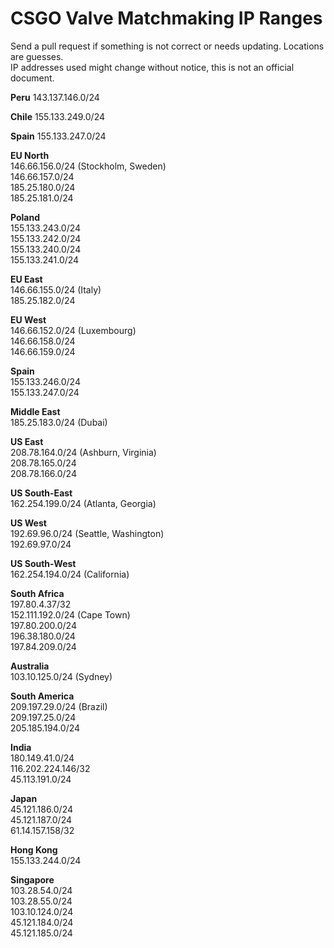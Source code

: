 # CSGO Valve Matchmaking IP Ranges

Send a pull request if something is not correct or needs updating. Locations are guesses.  
IP addresses used might change without notice, this is not an official document.

**Peru**
143.137.146.0/24

**Chile**
155.133.249.0/24

**Spain**
155.133.247.0/24

**EU North**  
146.66.156.0/24  (Stockholm, Sweden)  
146.66.157.0/24  
185.25.180.0/24  
185.25.181.0/24  

**Poland**  
155.133.243.0/24  
155.133.242.0/24  
155.133.240.0/24  
155.133.241.0/24 

**EU East**   
146.66.155.0/24 (Italy)   
185.25.182.0/24

**EU West**  
146.66.152.0/24 (Luxembourg)    
146.66.158.0/24  
146.66.159.0/24  

**Spain**  
155.133.246.0/24  
155.133.247.0/24  

**Middle East**   
185.25.183.0/24  (Dubai) 

**US East**      
208.78.164.0/24  (Ashburn, Virginia)  
208.78.165.0/24  
208.78.166.0/24  

**US South-East**  
162.254.199.0/24 (Atlanta, Georgia)  

**US West**    
192.69.96.0/24 (Seattle, Washington)  
192.69.97.0/24  

**US South-West**  
162.254.194.0/24 (California)   

**South Africa**    
197.80.4.37/32  
152.111.192.0/24 (Cape Town)  
197.80.200.0/24  
196.38.180.0/24  
197.84.209.0/24  

**Australia**      
103.10.125.0/24 (Sydney)

**South America**   
209.197.29.0/24 (Brazil)  
209.197.25.0/24  
205.185.194.0/24  

**India**   
180.149.41.0/24  
116.202.224.146/32  
45.113.191.0/24  

**Japan**  
45.121.186.0/24  
45.121.187.0/24  
61.14.157.158/32  

**Hong Kong**  
155.133.244.0/24

**Singapore**   
103.28.54.0/24  
103.28.55.0/24  
103.10.124.0/24  
45.121.184.0/24  
45.121.185.0/24
